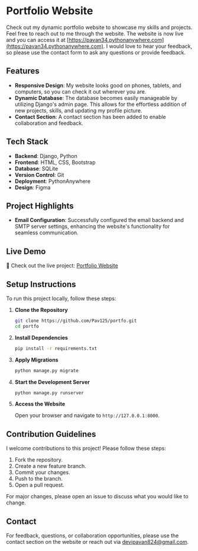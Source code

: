 # Portfolio Website

Check out my dynamic portfolio website to showcase my skills and projects. Feel free to reach out to me through the website. The website is now live and you can access it at [https://pavan34.pythonanywhere.com](https://pavan34.pythonanywhere.com). I would love to hear your feedback, so please use the contact form to ask any questions or provide feedback.

## Features

- **Responsive Design**: My website looks good on phones, tablets, and computers, so you can check it out wherever you are.
- **Dynamic Database**: The database becomes easily manageable by utilizing Django's admin page. This allows for the effortless addition of new projects, skills, and updating my profile picture.
- **Contact Section**: A contact section has been added to enable collaboration and feedback.

## Tech Stack

- **Backend**: Django, Python
- **Frontend**: HTML, CSS, Bootstrap
- **Database**: SQLite
- **Version Control**: Git
- **Deployment**: PythonAnywhere
- **Design**: Figma

## Project Highlights

- **Email Configuration**: Successfully configured the email backend and SMTP server settings, enhancing the website's functionality for seamless communication.

## Live Demo

🚀 Check out the live project: [Portfolio Website](https://pavan34.pythonanywhere.com)

## Setup Instructions

To run this project locally, follow these steps:

1. **Clone the Repository**

    ```sh
    git clone https://github.com/Pav125/portfo.git
    cd portfo
    ```

2. **Install Dependencies**

    ```sh
    pip install -r requirements.txt
    ```

3. **Apply Migrations**

    ```sh
    python manage.py migrate
    ```

4. **Start the Development Server**

    ```sh
    python manage.py runserver
    ```

5. **Access the Website**

    Open your browser and navigate to `http://127.0.0.1:8000`.

## Contribution Guidelines

I welcome contributions to this project! Please follow these steps:

1. Fork the repository.
2. Create a new feature branch.
3. Commit your changes.
4. Push to the branch.
5. Open a pull request.

For major changes, please open an issue to discuss what you would like to change.

## Contact

For feedback, questions, or collaboration opportunities, please use the contact section on the website or reach out via devipavan824@gmail.com.
